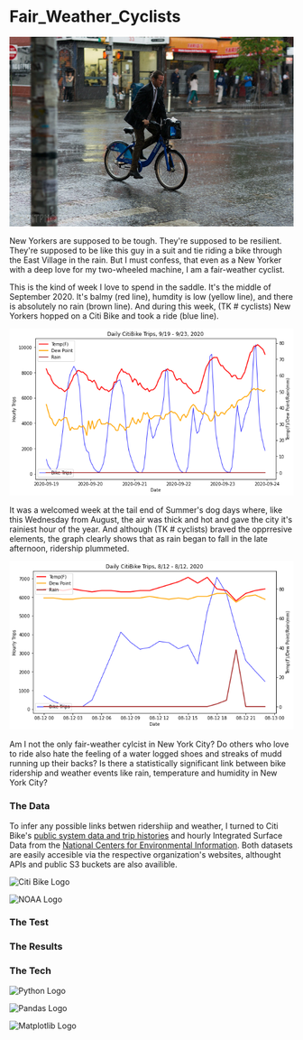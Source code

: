 # Fair_Weather_Cyclists


<p align="center">
  <img width="600" src="https://github.com/leckieje/fair_weather_cyclists/blob/main/images/rider_in_the_rain.jpg">
</p>

New Yorkers are supposed to be tough. They're supposed to be resilient. They're supposed to be like this guy in a suit and tie riding a bike through the East Village in the rain. But I must confess, that even as a New Yorker with a deep love for my two-wheeled machine, I am a fair-weather cyclist. 

This is the kind of week I love to spend in the saddle. It's the middle of September 2020. It's balmy (red line), humdity is low (yellow line), and there is absolutely no rain (brown line). And during this week, (TK # cyclists) New Yorkers hopped on a Citi Bike and took a ride (blue line).  

![perfect week, chart_period(9, 18, 26)](https://github.com/leckieje/fair_weather_cyclists/blob/main/images/great_bike_week.png)

It was a welcomed week at the tail end of Summer's dog days where, like this Wednesday from August, the air was thick and hot and gave the city it's rainiest hour of the year. And although (TK # cyclists) braved the opprresive elements, the graph clearly shows that as rain began to fall in the late afternoon, ridership plummeted. 

![rainy day, chart_period(8, 9, 17)](https://github.com/leckieje/fair_weather_cyclists/blob/main/images/rainy_day.png)

Am I not the only fair-weather cylcist in New York City? Do others who love to ride also hate the feeling of a water logged shoes and streaks of mudd running up their backs? Is there a statistically significant link between bike ridership and weather events like rain, temperature and humidity in New York City?


### The Data

To infer any possible links betwen ridershiip and weather, I turned to Citi Bike's [public system data and trip histories](https://www.citibikenyc.com/system-data) and hourly Integrated Surface Data from the [National Centers for Environmental Information](https://www.ncei.noaa.gov/access/search/index). Both datasets are easily accesible via the respective organization's websites, althought APIs and public S3 buckets are also availible. 



![Citi Bike Logo](https://d21xlh2maitm24.cloudfront.net/nyc/Citi-Bike-provided-by-Lyft-Positive-170x57px.svg?mtime=20201023151104)

![NOAA Logo](https://www.vhv.rs/dpng/d/588-5888321_noaa-logo-national-oceanic-and-atmospheric-administration-vector.png)

### The Test


### The Results 

### The Tech

![Python Logo](https://mpng.subpng.com/20180811/pul/kisspng-python-general-purpose-programming-language-comput-python-programming-language-symphony-solution-5b6ee0c863a5a1.6306397415339931604082.jpg)

![Pandas Logo](https://upload.wikimedia.org/wikipedia/commons/thumb/e/ed/Pandas_logo.svg/600px-Pandas_logo.svg.png)

![Matplotlib Logo](https://matplotlib.org/stable/_static/logo2_compressed.svg)
